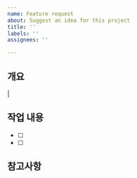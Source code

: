 ```yaml
---
name: Feature request
about: Suggest an idea for this project
title: ''
labels: ''
assignees: ''

---
```


## 개요
 | <!-- 작업 목적 및 개요 작성 -->

## 작업 내용

- [ ] <!-- 작업 내용 작성 -->
- [ ] <!-- 작업 내용 작성 -->

## 참고사항

<!-- 참고사항 작성 -->
